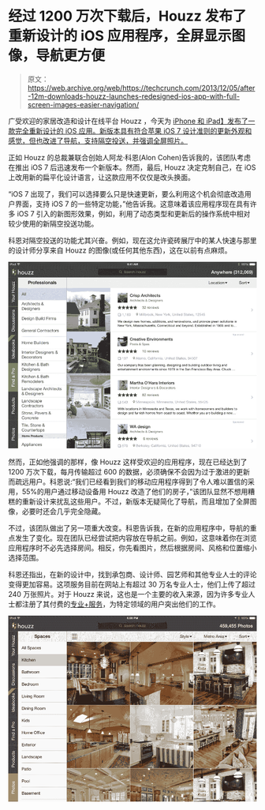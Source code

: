 # 经过 1200 万次下载后，Houzz 发布了重新设计的 iOS 应用程序，全屏显示图像，导航更方便

> 原文：<https://web.archive.org/web/https://techcrunch.com/2013/12/05/after-12m-downloads-houzz-launches-redesigned-ios-app-with-full-screen-images-easier-navigation/>

广受欢迎的家居改造和设计在线平台 Houzz ，今天为 [iPhone 和 iPad】发布了一款完全重新设计的 iOS 应用。新版本具有符合苹果 iOS 7 设计准则的更新外观和感觉，但也改进了导航，支持隔空投送，并强调全屏照片。](www.AppStore.com/Houzz)

正如 Houzz 的总裁兼联合创始人阿龙·科恩(Alon Cohen)告诉我的，该团队考虑在推出 iOS 7 后迅速发布一个新版本。然而，最后, Houzz 决定克制自己，在 iOS 上改用新的扁平化设计语言，让这款应用不仅仅是改头换面。

“iOS 7 出现了，我们可以选择要么只是快速更新，要么利用这个机会彻底改造用户界面，支持 iOS 7 的一些特定功能，”他告诉我。这意味着该应用程序现在具有许多 iOS 7 引入的新图形效果，例如，利用了动态类型和更新后的操作系统中相对较少使用的新隔空投送功能。

科恩对隔空投送的功能尤其兴奋。例如，现在这允许瓷砖展厅中的某人快速与那里的设计师分享来自 Houzz 的图像(或任何其他东西)，这在以前有点麻烦。

![houzziPad1 (3)](img/d4e5767dbffa93986b1107ab337f2b57.png)

然而，正如他强调的那样，像 Houzz 这样受欢迎的应用程序，现在已经达到了 1200 万次下载，每月传输超过 600 的数据，必须确保不会因为过于激进的更新而疏远用户。科恩说:“我们已经看到我们的移动应用程序得到了令人难以置信的采用，55%的用户通过移动设备用 Houzz 改造了他们的房子，”该团队显然不想用糟糕的重新设计来扰乱这些用户。不过，新版本无疑简化了导航，而且增加了全屏图像，必要时还会几乎完全隐藏。

不过，该团队做出了另一项重大改变。科恩告诉我，在新的应用程序中，导航的重点发生了变化。现在团队已经尝试把内容放在导航之前。例如，这意味着你在浏览应用程序时不必先选择房间。相反，你先看图片，然后根据房间、风格和位置缩小选择范围。

科恩还指出，在新的设计中，找到承包商、设计师、园艺师和其他专业人士的评论变得更加容易。这项服务目前在网站上有超过 30 万名专业人士，他们上传了超过 240 万张照片。对于 Houzz 来说，这也是一个主要的收入来源，因为许多专业人士都注册了其付费的[专业+服务](https://web.archive.org/web/20230403113125/https://techcrunch.com/2013/03/12/houzz-launches-new-analytics-tool/)，为特定领域的用户突出他们的工作。

![HouzziPad_2](img/d1f5fd8873893cde6d3177cfdcd54c28.png)